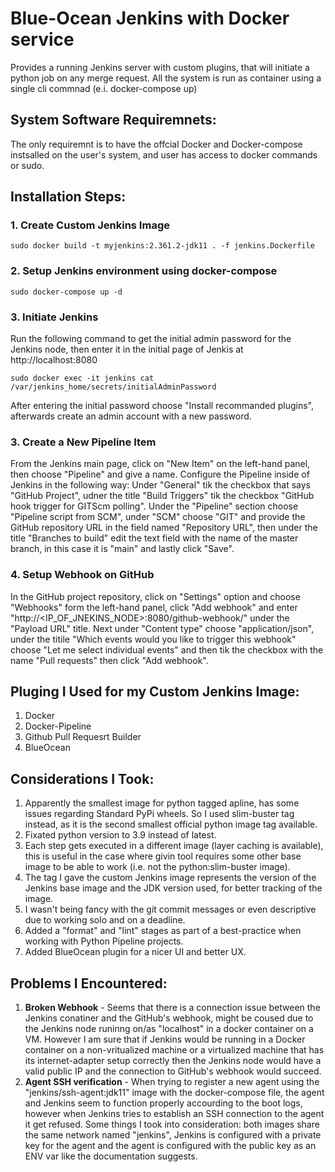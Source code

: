 # Blue-Ocean Jenkins with Docker service

Provides a running Jenkins server with custom plugins, that will initiate a python job on any merge request.
All the system is run as container using a single cli commnad (e.i. docker-compose up)

## System Software Requiremnets:
The only requiremnt is to have the offcial Docker and Docker-compose instsalled on the user's system, and user has access to docker commands or sudo.

## Installation Steps:

### 1. Create Custom Jenkins Image
`sudo docker build -t myjenkins:2.361.2-jdk11 . -f jenkins.Dockerfile`

### 2. Setup Jenkins environment using docker-compose
`sudo docker-compose up -d`

### 3. Initiate Jenkins
Run the following command to get the initial admin password for the Jenkins node, then enter it in the initial page of Jenkis at http://localhost:8080

`sudo docker exec -it jenkins cat /var/jenkins_home/secrets/initialAdminPassword`

After entering the initial password choose "Install recommanded plugins", afterwards create an admin account with a new password.

### 3. Create a New Pipeline Item
From the Jenkins main page, click on "New Item" on the left-hand panel, then choose "Pipeline" and give a name.
Configure the Pipeline inside of Jenkins in the following way: Under "General" tik the checkbox that says "GitHub Project", udner the title "Build Triggers" tik the checkbox "GitHub hook trigger for GITScm polling".
Under the "Pipeline" section choose "Pipeline script from SCM", under "SCM" choose "GIT" and provide the GitHub repository URL in the field named "Repository URL", then under the title "Branches to build" edit the text field with the name of the master branch, in this case it is "main" and lastly click "Save".

### 4. Setup Webhook on GitHub
In the GitHub project repository, click on "Settings" option and choose "Webhooks" form the left-hand panel, click "Add webhook" and enter "http://<IP_OF_JNEKINS_NODE>:8080/github-webhook/" under the "Payload URL" title.
Next under "Content type" choose "application/json", under the titile "Which events would you like to trigger this webhook" choose "Let me select individual events" and then tik the checkbox with the name "Pull requests" then click "Add webhook".

## Pluging I Used for my Custom Jenkins Image:
1. Docker
2. Docker-Pipeline
3. Github Pull Requesrt Builder
4. BlueOcean

## Considerations I Took:
1. Apparently the smallest image for python tagged apline, has some issues regarding Standard PyPi wheels. So I used slim-buster tag instead, as it is the second smallest official python image tag available.
2. Fixated python version to 3.9 instead of latest.
3. Each step gets executed in a different image (layer caching is available), this is useful in the case where givin tool requires some other base image to be able to work (i.e. not the python:slim-buster image).
4. The tag I gave the custom Jenkins image represents the version of the Jenkins base image and the JDK version used, for better tracking of the image.
5. I wasn't being fancy with the git commit messages or even descriptive due to working solo and on a deadline.
6. Added a "format" and "lint" stages as part of a best-practice when working with Python Pipeline projects.
7. Added BlueOcean plugin for a nicer UI and better UX.

## Problems I Encountered:
1. **Broken Webhook** - Seems that there is a connection issue between the Jenkins conatiner and the GitHub's webhook, might be coused due to the Jenkins node runinng on/as "localhost" in a docker container on a VM. However I am sure that if Jenkins would be running in a Docker container on a non-vritualized machine or a virtualized machine that has its internet-adapter setup correctly then the Jenkins node would have a valid public IP and the connection to GitHub's webhook would succeed.
2. **Agent SSH verification** - When trying to register a new agent using the "jenkins/ssh-agent:jdk11" image with the docker-compose file, the agent and Jenkins seem to function properly accourding to the boot logs, however when Jenkins tries to establish an SSH connection to the agent it get refused. Some things I took into consideration: both images share the same network named "jenkins", Jenkins is configured with a private key for the agent and the agent is configured with the public key as an ENV var like the documentation suggests.
